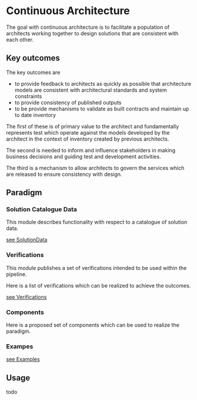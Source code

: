 #  Continuous Architecture

The goal with continuous architecture is to facilitate a population of architects working together to design solutions that are consistent with each other.

## Key outcomes

The key outcomes are
- to provide feedback to architects as quickly as possible that architecture models are consistent with architectural standards and system constraints
- to provide consistency of published outputs
- to be provide mechanisms to validate as built contracts and maintain up to date inventory


The first of these is of primary value to the architect and fundamentally represents test which operate against the models developed by the architect in the context of inventory created by previous architects.

The second is needed to inform and influence stakeholders in making business decisions and guiding test and development activities.

The third is a mechanism to allow architects to govern the services which are released to ensure consistency with design.

## Paradigm

### Solution Catalogue Data

This module describes functionality with respect to a catalogue of solution data.

[see SolutionData](./SolutionData.md)

### Verifications

This module publishes a set of verifications intended to be used within the pipeline.

Here is a list of verifications which can be realized to achieve the outcomes.

[see Verifications](./Verifications.md)

### Components

Here is a proposed set of components which can be used to realize the paradigm.

### Exampes

[see Examples](./Example.md)

## Usage

todo
